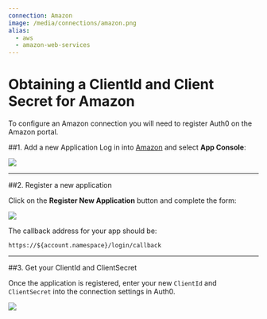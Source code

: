 ```yaml
---
connection: Amazon
image: /media/connections/amazon.png
alias:
  - aws
  - amazon-web-services
---
```


# Obtaining a ClientId and Client Secret for Amazon

To configure an Amazon connection you will need to register Auth0 on the Amazon portal.

##1. Add a new Application
Log in into [Amazon](http://login.amazon.com) and select __App Console__:

![](/media/articles/connections/social/amazon/amazon-login-1.png)

---

##2. Register a new application

Click on the __Register New Application__ button and complete the form:

![](/media/articles/connections/social/amazon/amazon-register-app.png)

The callback address for your app should be:

	https://${account.namespace}/login/callback

---

##3. Get your ClientId and ClientSecret

Once the application is registered, enter your new `ClientId` and `ClientSecret` into the connection settings in Auth0.

![](/media/articles/connections/social/amazon/amazon-add-connection.png)
